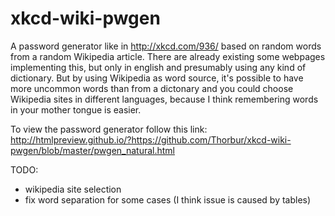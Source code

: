 xkcd-wiki-pwgen
===============

A password generator like in http://xkcd.com/936/ based on random words from a random Wikipedia article. 
There are already existing some webpages implementing this, but only in english and presumably using any kind of dictionary. 
But by using Wikipedia as word source, it's possible to have more uncommon words than from a dictonary and you could choose Wikipedia sites in different languages, because I think remembering words in your mother tongue is easier.

To view the password generator follow this link:  
http://htmlpreview.github.io/?https://github.com/Thorbur/xkcd-wiki-pwgen/blob/master/pwgen_natural.html

TODO:
- wikipedia site selection
- fix word separation for some cases (I think issue is caused by tables)
